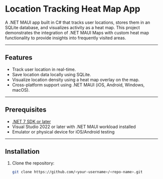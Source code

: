 # Location Tracking Heat Map App

A .NET MAUI app built in C# that tracks user locations, stores them in an SQLite database, and visualizes activity as a heat map. This project demonstrates the integration of .NET MAUI Maps with custom heat map functionality to provide insights into frequently visited areas.

---

## Features

- Track user location in real-time.
- Save location data locally using SQLite.
- Visualize location density using a heat map overlay on the map.
- Cross-platform support using .NET MAUI (iOS, Android, Windows, macOS).

---


## Prerequisites

- [.NET 7 SDK or later](https://dotnet.microsoft.com/download/dotnet/7.0)
- Visual Studio 2022 or later with .NET MAUI workload installed
- Emulator or physical device for iOS/Android testing

---

## Installation

1. Clone the repository:
   ```bash
   git clone https://github.com/<your-username>/<repo-name>.git
